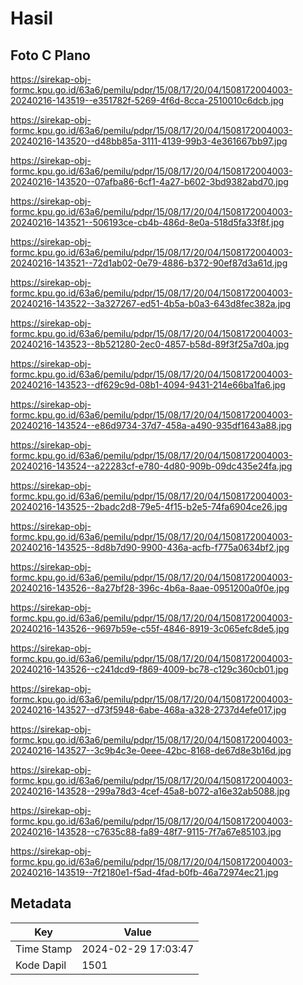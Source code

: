 # Hasil

## Foto C Plano

https://sirekap-obj-formc.kpu.go.id/63a6/pemilu/pdpr/15/08/17/20/04/1508172004003-20240216-143519--e351782f-5269-4f6d-8cca-2510010c6dcb.jpg

https://sirekap-obj-formc.kpu.go.id/63a6/pemilu/pdpr/15/08/17/20/04/1508172004003-20240216-143520--d48bb85a-3111-4139-99b3-4e361667bb97.jpg

https://sirekap-obj-formc.kpu.go.id/63a6/pemilu/pdpr/15/08/17/20/04/1508172004003-20240216-143520--07afba86-6cf1-4a27-b602-3bd9382abd70.jpg

https://sirekap-obj-formc.kpu.go.id/63a6/pemilu/pdpr/15/08/17/20/04/1508172004003-20240216-143521--506193ce-cb4b-486d-8e0a-518d5fa33f8f.jpg

https://sirekap-obj-formc.kpu.go.id/63a6/pemilu/pdpr/15/08/17/20/04/1508172004003-20240216-143521--72d1ab02-0e79-4886-b372-90ef87d3a61d.jpg

https://sirekap-obj-formc.kpu.go.id/63a6/pemilu/pdpr/15/08/17/20/04/1508172004003-20240216-143522--3a327267-ed51-4b5a-b0a3-643d8fec382a.jpg

https://sirekap-obj-formc.kpu.go.id/63a6/pemilu/pdpr/15/08/17/20/04/1508172004003-20240216-143523--8b521280-2ec0-4857-b58d-89f3f25a7d0a.jpg

https://sirekap-obj-formc.kpu.go.id/63a6/pemilu/pdpr/15/08/17/20/04/1508172004003-20240216-143523--df629c9d-08b1-4094-9431-214e66ba1fa6.jpg

https://sirekap-obj-formc.kpu.go.id/63a6/pemilu/pdpr/15/08/17/20/04/1508172004003-20240216-143524--e86d9734-37d7-458a-a490-935df1643a88.jpg

https://sirekap-obj-formc.kpu.go.id/63a6/pemilu/pdpr/15/08/17/20/04/1508172004003-20240216-143524--a22283cf-e780-4d80-909b-09dc435e24fa.jpg

https://sirekap-obj-formc.kpu.go.id/63a6/pemilu/pdpr/15/08/17/20/04/1508172004003-20240216-143525--2badc2d8-79e5-4f15-b2e5-74fa6904ce26.jpg

https://sirekap-obj-formc.kpu.go.id/63a6/pemilu/pdpr/15/08/17/20/04/1508172004003-20240216-143525--8d8b7d90-9900-436a-acfb-f775a0634bf2.jpg

https://sirekap-obj-formc.kpu.go.id/63a6/pemilu/pdpr/15/08/17/20/04/1508172004003-20240216-143526--8a27bf28-396c-4b6a-8aae-0951200a0f0e.jpg

https://sirekap-obj-formc.kpu.go.id/63a6/pemilu/pdpr/15/08/17/20/04/1508172004003-20240216-143526--9697b59e-c55f-4846-8919-3c065efc8de5.jpg

https://sirekap-obj-formc.kpu.go.id/63a6/pemilu/pdpr/15/08/17/20/04/1508172004003-20240216-143526--c241dcd9-f869-4009-bc78-c129c360cb01.jpg

https://sirekap-obj-formc.kpu.go.id/63a6/pemilu/pdpr/15/08/17/20/04/1508172004003-20240216-143527--d73f5948-6abe-468a-a328-2737d4efe017.jpg

https://sirekap-obj-formc.kpu.go.id/63a6/pemilu/pdpr/15/08/17/20/04/1508172004003-20240216-143527--3c9b4c3e-0eee-42bc-8168-de67d8e3b16d.jpg

https://sirekap-obj-formc.kpu.go.id/63a6/pemilu/pdpr/15/08/17/20/04/1508172004003-20240216-143528--299a78d3-4cef-45a8-b072-a16e32ab5088.jpg

https://sirekap-obj-formc.kpu.go.id/63a6/pemilu/pdpr/15/08/17/20/04/1508172004003-20240216-143528--c7635c88-fa89-48f7-9115-7f7a67e85103.jpg

https://sirekap-obj-formc.kpu.go.id/63a6/pemilu/pdpr/15/08/17/20/04/1508172004003-20240216-143519--7f2180e1-f5ad-4fad-b0fb-46a72974ec21.jpg


## Metadata

| Key        | Value               |
| ---------- | ------------------- |
| Time Stamp | 2024-02-29 17:03:47 |
| Kode Dapil | 1501                |



